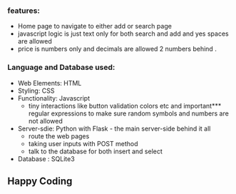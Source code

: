 ### features: 
* Home page to navigate to either add or search page
* javascript logic is just text only for both search and add and yes spaces are allowed
* price is numbers only and decimals are allowed 2 numbers behind .
### Language and Database used:
* Web Elements: HTML
* Styling: CSS
* Functionality: Javascript 
  - tiny interactions like button validation colors etc and important*** regular expressions to make sure random symbols and numbers are not allowed
* Server-sdie: Python with Flask - the main server-side behind it all
  - route the web pages
  - taking user inputs with POST method
  - talk to the database for both insert and select
* Database : SQLite3
## Happy Coding